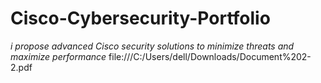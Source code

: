 # Cisco-Cybersecurity-Portfolio
*i propose advanced Cisco security solutions to minimize threats and maximize performance*
file:///C:/Users/dell/Downloads/Document%202-2.pdf
